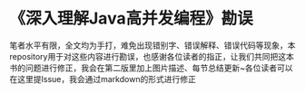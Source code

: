 # 《深入理解Java高并发编程》勘误
笔者水平有限，全文均为手打，难免出现错别字、错误解释、错误代码等现象，本repository用于对这些内容进行勘误，也感谢各位读者的指正，让我们共同把这本书的问题进行修正，我会在第二版里加上图片描述、每节总结更新~各位读者可以在这里提Issue，我会通过markdown的形式进行修正
